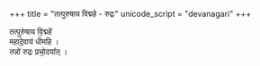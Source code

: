 +++
title = "तत्पुरुषाय विद्महे - रुद्रः"
unicode_script = "devanagari"
+++

तत्पुरु॑षाय  वि॒द्महे॑  
महादे॒वाय॑ धीमहि ।  
तन्नो॑ रुद्रः प्रचो॒दया᳚त् । 
